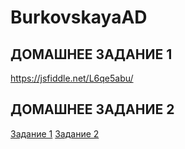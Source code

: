 # BurkovskayaAD
## ДОМАШНЕЕ ЗАДАНИЕ 1
https://jsfiddle.net/L6qe5abu/
## ДОМАШНЕЕ ЗАДАНИЕ 2
[Задание 1](https://github.com/AdukarIT/BurkovskayaAD/tree/master/zadanie2.1)
[Задание 2](https://github.com/AdukarIT/BurkovskayaAD/tree/master/zadanie2.2)
